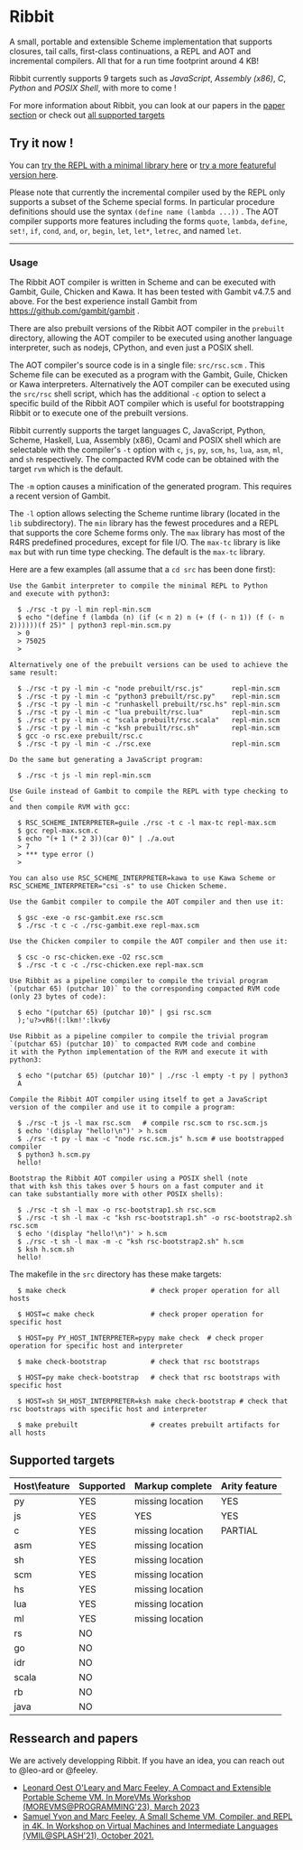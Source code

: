# Ribbit

A small, portable and extensible Scheme implementation that supports closures, tail calls, first-class continuations, a REPL and AOT and incremental compilers. All that for a run time footprint around 4 KB!

Ribbit currently supports 9 targets such as *JavaScript*, *Assembly (x86)*, *C*, *Python* and *POSIX Shell*, with more to come !

For more information about Ribbit, you can look at our papers in the [paper section](#ressearch-and-papers) or check out [all supported targets](#supported-targets)

## Try it now !

You can [try the REPL with a minimal library here](https://udem-dlteam.github.io/ribbit/repl-min.html) or [try a more featureful version here](https://udem-dlteam.github.io/ribbit/repl-max.html).

Please note that currently the incremental compiler used by the REPL only supports a subset of the Scheme special forms. In particular procedure definitions should use the syntax `(define name (lambda ...))` . The AOT compiler supports more features including the forms `quote`, `lambda`, `define`, `set!`, `if`, `cond`, `and`, `or`, `begin`, `let`, `let*`, `letrec`, and named `let`.

<hr>

### Usage

The Ribbit AOT compiler is written in Scheme and can be executed with Gambit, Guile, Chicken and Kawa. It has been tested with Gambit v4.7.5 and above. For the best experience install Gambit from https://github.com/gambit/gambit .

There are also prebuilt versions of the Ribbit AOT compiler in the `prebuilt` directory, allowing the AOT compiler to be executed using another language interpreter, such as nodejs, CPython, and even just a POSIX shell.

The AOT compiler's source code is in a single file: `src/rsc.scm` . This Scheme file can be executed as a program with the Gambit, Guile, Chicken or Kawa interpreters. Alternatively the AOT compiler can be executed using the `src/rsc` shell script, which has the additional `-c` option to select a specific build of the Ribbit AOT compiler which is useful for bootstrapping Ribbit or to execute one of the prebuilt versions.

Ribbit currently supports the target languages C, JavaScript, Python, Scheme, Haskell, Lua, Assembly (x86), Ocaml and POSIX shell which are selectable with the compiler's `-t` option with `c`, `js`, `py`, `scm`, `hs`, `lua`, `asm`, `ml`, and `sh` respectively.  The compacted RVM code can be obtained with the target `rvm` which is the default.

The `-m` option causes a minification of the generated program. This requires a recent version of Gambit.

The `-l` option allows selecting the Scheme runtime library (located in the `lib` subdirectory). The `min` library has the fewest procedures and a REPL that supports the core Scheme forms only. The `max` library has most of the R4RS predefined procedures, except for file I/O. The `max-tc` library is like `max` but with run time type checking. The default is the `max-tc` library.

Here are a few examples (all assume that a `cd src` has been done first):

    Use the Gambit interpreter to compile the minimal REPL to Python
    and execute with python3:

      $ ./rsc -t py -l min repl-min.scm
      $ echo "(define f (lambda (n) (if (< n 2) n (+ (f (- n 1)) (f (- n 2))))))(f 25)" | python3 repl-min.scm.py
      > 0
      > 75025
      >

    Alternatively one of the prebuilt versions can be used to achieve the
    same result:

      $ ./rsc -t py -l min -c "node prebuilt/rsc.js"       repl-min.scm
      $ ./rsc -t py -l min -c "python3 prebuilt/rsc.py"    repl-min.scm
      $ ./rsc -t py -l min -c "runhaskell prebuilt/rsc.hs" repl-min.scm
      $ ./rsc -t py -l min -c "lua prebuilt/rsc.lua"       repl-min.scm
      $ ./rsc -t py -l min -c "scala prebuilt/rsc.scala"   repl-min.scm
      $ ./rsc -t py -l min -c "ksh prebuilt/rsc.sh"        repl-min.scm
      $ gcc -o rsc.exe prebuilt/rsc.c
      $ ./rsc -t py -l min -c ./rsc.exe                    repl-min.scm

    Do the same but generating a JavaScript program:

      $ ./rsc -t js -l min repl-min.scm

    Use Guile instead of Gambit to compile the REPL with type checking to C
    and then compile RVM with gcc:

      $ RSC_SCHEME_INTERPRETER=guile ./rsc -t c -l max-tc repl-max.scm
      $ gcc repl-max.scm.c
      $ echo "(+ 1 (* 2 3))(car 0)" | ./a.out
      > 7
      > *** type error ()
      >

    You can also use RSC_SCHEME_INTERPRETER=kawa to use Kawa Scheme or
    RSC_SCHEME_INTERPRETER="csi -s" to use Chicken Scheme.

    Use the Gambit compiler to compile the AOT compiler and then use it:

      $ gsc -exe -o rsc-gambit.exe rsc.scm
      $ ./rsc -t c -c ./rsc-gambit.exe repl-max.scm

    Use the Chicken compiler to compile the AOT compiler and then use it:

      $ csc -o rsc-chicken.exe -O2 rsc.scm
      $ ./rsc -t c -c ./rsc-chicken.exe repl-max.scm

    Use Ribbit as a pipeline compiler to compile the trivial program
    `(putchar 65) (putchar 10)` to the corresponding compacted RVM code
    (only 23 bytes of code):

      $ echo "(putchar 65) (putchar 10)" | gsi rsc.scm
      );'u?>vR6!(:lkm!':lkv6y

    Use Ribbit as a pipeline compiler to compile the trivial program
    `(putchar 65) (putchar 10)` to compacted RVM code and combine
    it with the Python implementation of the RVM and execute it with python3:

      $ echo "(putchar 65) (putchar 10)" | ./rsc -l empty -t py | python3
      A

    Compile the Ribbit AOT compiler using itself to get a JavaScript
    version of the compiler and use it to compile a program:

      $ ./rsc -t js -l max rsc.scm   # compile rsc.scm to rsc.scm.js
      $ echo '(display "hello!\n")' > h.scm
      $ ./rsc -t py -l max -c "node rsc.scm.js" h.scm # use bootstrapped compiler
      $ python3 h.scm.py
      hello!

    Bootstrap the Ribbit AOT compiler using a POSIX shell (note
    that with ksh this takes over 5 hours on a fast computer and it
    can take substantially more with other POSIX shells):

      $ ./rsc -t sh -l max -o rsc-bootstrap1.sh rsc.scm
      $ ./rsc -t sh -l max -c "ksh rsc-bootstrap1.sh" -o rsc-bootstrap2.sh rsc.scm
      $ echo '(display "hello!\n")' > h.scm
      $ ./rsc -t sh -l max -m -c "ksh rsc-bootstrap2.sh" h.scm
      $ ksh h.scm.sh
      hello!

The makefile in the `src` directory has these make targets:

      $ make check                     # check proper operation for all hosts

      $ HOST=c make check              # check proper operation for specific host

      $ HOST=py PY_HOST_INTERPRETER=pypy make check  # check proper operation for specific host and interpreter

      $ make check-bootstrap           # check that rsc bootstraps

      $ HOST=py make check-bootstrap   # check that rsc bootstraps with specific host

      $ HOST=sh SH_HOST_INTERPRETER=ksh make check-bootstrap # check that rsc bootstraps with specific host and interpreter

      $ make prebuilt                  # creates prebuilt artifacts for all hosts





## Supported targets

| Host\feature | Supported | Markup complete  | Arity feature  |
|--------------|-----------|------------------|----------------|
| py           |   YES     | missing location |        YES     |
| js           |   YES     |      YES         |        YES     |
| c            |   YES     | missing location |      PARTIAL   |
| asm          |   YES     | missing location |                |
| sh           |   YES     | missing location |                |
| scm          |   YES     | missing location |                |
| hs           |   YES     | missing location |                |
| lua          |   YES     | missing location |                |
| ml           |   YES     | missing location |                |
| rs           |   NO      |                  |                |
| go           |   NO      |                  |                |
| idr          |   NO      |                  |                |
| scala        |   NO      |                  |                |
| rb           |   NO      |                  |                |
| java         |   NO      |                  |                |

## Ressearch and papers

We are actively developping Ribbit. If you have an idea, you can reach out to @leo-ard or @feeley.

- [Leonard Oest O'Leary and Marc Feeley, A Compact and Extensible Portable Scheme VM. In MoreVMs Workshop (MOREVMS@PROGRAMMING'23), March 2023](http://www.iro.umontreal.ca/~feeley/papers/OLearyFeeleyMOREVMS23.pdf)
- [Samuel Yvon and Marc Feeley, A Small Scheme VM, Compiler, and REPL in 4K. In Workshop on Virtual Machines and Intermediate Languages (VMIL@SPLASH'21), October 2021.](http://www.iro.umontreal.ca/~feeley/papers/YvonFeeleyVMIL21.pdf)
